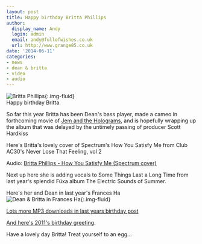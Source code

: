 ```yaml
---
layout: post
title: Happy birthday Britta Phillips
author:
  display_name: Andy
  login: admin
  email: andy@fullofwishes.co.uk
  url: http://www.grange85.co.uk
date: '2014-06-11'
categories:
- news
- dean & britta
- video
- audio
---
```

![Britta Phillips](https://farm7.staticflickr.com/6031/5896032582_d1a11c5ac3_z.jpg){:.img-fluid}  
Happy birthday Britta.

So far this year Britta has been Dean's bass player, made a cameo in forthcoming movie of [Jem and the Holograms](http://www.imdb.com/title/tt3614530/combined), and is hopefully wrapping up the album that was delayed by the untimely passing of producer Scott Hardkiss

Here's Britta's lovely cover of Spectrum's How You Satisfy Me from Club AC30's Never Lose That Feeling, vol 2

Audio: [Britta Phillips - How You Satisfy Me (Spectrum cover)](https://media.fullofwishes.co.uk/00-misc/audio/britta-phillips-how-you-satisfy-me.mp3)

Next up here she is adding vocals to Some Things Last a Long Time from last year's splendid Füxa album The Electric Sounds of Summer.  


Here's her and Dean in last year's Frances Ha  
![Dean & Britta in Frances Ha](https://media.fullofwishes.co.uk/00-misc/pictures/frances-ha-screencap.jpg){:.img-fluid}

[Lots more MP3 downloads in last years birthday post](/2013/06/11/happy-birthday-britta-phillips/)

[And here's 2011's birthday greeting](/2012/06/11/audio-happy-birthday-britta-phillips/).

Have a lovely day Britta! Treat yourself to an egg...  

